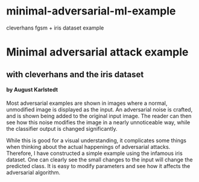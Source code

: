# minimal-adversarial-ml-example
cleverhans fgsm + iris dataset example

# Minimal adversarial attack example
## with cleverhans and the iris dataset
#### by August Karlstedt
Most adversarial examples are shown in images where a normal, unmodified image is displayed as the input. An adversarial noise is crafted, and is shown being added to the original input image. The reader can then see how this noise modifies the image in a nearly unnoticeable way, while the classifier output is changed significantly.

While this is good for a visual understanding, it complicates some things when thinking about the actual happenings of adversarial attacks. Therefore, I have constructed a simple example using the infamous iris dataset. One can clearly see the small changes to the input will change the predicted class. It is easy to modify parameters and see how it affects the adversarial algorithm.